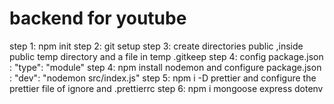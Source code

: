 # backend for youtube

step 1: npm init
step 2: git setup
step 3: create directories public ,inside public temp directory and a file in temp .gitkeep
step 4: config package.json : "type": "module"
step 4: npm install nodemon and configure package.json : "dev": "nodemon src/index.js"
step 5: npm i -D prettier and configure the prettier file of ignore and .prettierrc
step 6: npm i mongoose express dotenv
